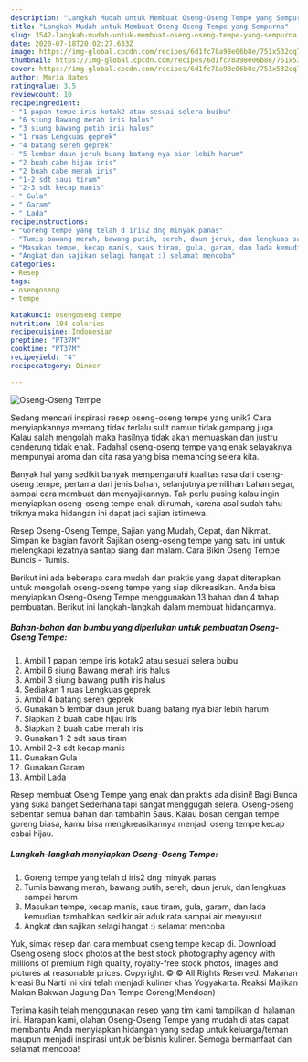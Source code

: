 ```yaml
---
description: "Langkah Mudah untuk Membuat Oseng-Oseng Tempe yang Sempurna"
title: "Langkah Mudah untuk Membuat Oseng-Oseng Tempe yang Sempurna"
slug: 3542-langkah-mudah-untuk-membuat-oseng-oseng-tempe-yang-sempurna
date: 2020-07-18T20:02:27.633Z
image: https://img-global.cpcdn.com/recipes/6d1fc78a98e06b8e/751x532cq70/oseng-oseng-tempe-foto-resep-utama.jpg
thumbnail: https://img-global.cpcdn.com/recipes/6d1fc78a98e06b8e/751x532cq70/oseng-oseng-tempe-foto-resep-utama.jpg
cover: https://img-global.cpcdn.com/recipes/6d1fc78a98e06b8e/751x532cq70/oseng-oseng-tempe-foto-resep-utama.jpg
author: Maria Bates
ratingvalue: 3.5
reviewcount: 10
recipeingredient:
- "1 papan tempe iris kotak2 atau sesuai selera buibu"
- "6 siung Bawang merah iris halus"
- "3 siung bawang putih iris halus"
- "1 ruas Lengkuas geprek"
- "4 batang sereh geprek"
- "5 lembar daun jeruk buang batang nya biar lebih harum"
- "2 buah cabe hijau iris"
- "2 buah cabe merah iris"
- "1-2 sdt saus tiram"
- "2-3 sdt kecap manis"
- " Gula"
- " Garam"
- " Lada"
recipeinstructions:
- "Goreng tempe yang telah d iris2 dng minyak panas"
- "Tumis bawang merah, bawang putih, sereh, daun jeruk, dan lengkuas sampai harum"
- "Masukan tempe, kecap manis, saus tiram, gula, garam, dan lada kemudian tambahkan sedikir air aduk rata sampai air menyusut"
- "Angkat dan sajikan selagi hangat :) selamat mencoba"
categories:
- Resep
tags:
- osengoseng
- tempe

katakunci: osengoseng tempe 
nutrition: 104 calories
recipecuisine: Indonesian
preptime: "PT37M"
cooktime: "PT37M"
recipeyield: "4"
recipecategory: Dinner

---
```



![Oseng-Oseng Tempe](https://img-global.cpcdn.com/recipes/6d1fc78a98e06b8e/751x532cq70/oseng-oseng-tempe-foto-resep-utama.jpg)

Sedang mencari inspirasi resep oseng-oseng tempe yang unik? Cara menyiapkannya memang tidak terlalu sulit namun tidak gampang juga. Kalau salah mengolah maka hasilnya tidak akan memuaskan dan justru cenderung tidak enak. Padahal oseng-oseng tempe yang enak selayaknya mempunyai aroma dan cita rasa yang bisa memancing selera kita.

Banyak hal yang sedikit banyak mempengaruhi kualitas rasa dari oseng-oseng tempe, pertama dari jenis bahan, selanjutnya pemilihan bahan segar, sampai cara membuat dan menyajikannya. Tak perlu pusing kalau ingin menyiapkan oseng-oseng tempe enak di rumah, karena asal sudah tahu triknya maka hidangan ini dapat jadi sajian istimewa.

Resep Oseng-Oseng Tempe, Sajian yang Mudah, Cepat, dan Nikmat. Simpan ke bagian favorit Sajikan oseng-oseng tempe yang satu ini untuk melengkapi lezatnya santap siang dan malam. Cara Bikin Oseng Tempe Buncis - Tumis.


Berikut ini ada beberapa cara mudah dan praktis yang dapat diterapkan untuk mengolah oseng-oseng tempe yang siap dikreasikan. Anda bisa menyiapkan Oseng-Oseng Tempe menggunakan 13 bahan dan 4 tahap pembuatan. Berikut ini langkah-langkah dalam membuat hidangannya.

<!--inarticleads1-->

##### Bahan-bahan dan bumbu yang diperlukan untuk pembuatan Oseng-Oseng Tempe:

1. Ambil 1 papan tempe iris kotak2 atau sesuai selera buibu
1. Ambil 6 siung Bawang merah iris halus
1. Ambil 3 siung bawang putih iris halus
1. Sediakan 1 ruas Lengkuas geprek
1. Ambil 4 batang sereh geprek
1. Gunakan 5 lembar daun jeruk buang batang nya biar lebih harum
1. Siapkan 2 buah cabe hijau iris
1. Siapkan 2 buah cabe merah iris
1. Gunakan 1-2 sdt saus tiram
1. Ambil 2-3 sdt kecap manis
1. Gunakan  Gula
1. Gunakan  Garam
1. Ambil  Lada


Resep membuat Oseng Tempe yang enak dan praktis ada disini! Bagi Bunda yang suka banget Sederhana tapi sangat menggugah selera. Oseng-oseng sebentar semua bahan dan tambahin Saus. Kalau bosan dengan tempe goreng biasa, kamu bisa mengkreasikannya menjadi oseng tempe kecap cabai hijau. 

<!--inarticleads2-->

##### Langkah-langkah menyiapkan Oseng-Oseng Tempe:

1. Goreng tempe yang telah d iris2 dng minyak panas
1. Tumis bawang merah, bawang putih, sereh, daun jeruk, dan lengkuas sampai harum
1. Masukan tempe, kecap manis, saus tiram, gula, garam, dan lada kemudian tambahkan sedikir air aduk rata sampai air menyusut
1. Angkat dan sajikan selagi hangat :) selamat mencoba


Yuk, simak resep dan cara membuat oseng tempe kecap di. Download Oseng oseng stock photos at the best stock photography agency with millions of premium high quality, royalty-free stock photos, images and pictures at reasonable prices. Copyright. © © All Rights Reserved. Makanan kreasi Bu Narti ini kini telah menjadi kuliner khas Yogyakarta. Reaksi Majikan Makan Bakwan Jagung Dan Tempe Goreng(Mendoan) 

Terima kasih telah menggunakan resep yang tim kami tampilkan di halaman ini. Harapan kami, olahan Oseng-Oseng Tempe yang mudah di atas dapat membantu Anda menyiapkan hidangan yang sedap untuk keluarga/teman maupun menjadi inspirasi untuk berbisnis kuliner. Semoga bermanfaat dan selamat mencoba!
